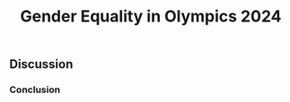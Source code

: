 <header>

<!--
  ![GIF_-_#GenderEqualOlympics_version](https://github.com/user-attachments/assets/7d41ca97-2591-4add-8e2e-93c1eff3cb84)

-->

# Gender Equality in Olympics 2024

</header>


## Discussion


### Conclusion


<footer>

<!--
  <<< Author notes: Footer >>>
  Add a link to get support, GitHub status page, code of conduct, license link.
-->


</footer>
